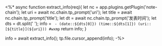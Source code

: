 
<%*
async function extract_info(req){
	let nc = app.plugins.getPlugin('note-chain');
	let uri = await nc.chain.tp_prompt('uri');
	let title = await nc.chain.tp_prompt('title');
	let dt = await nc.chain.tp_prompt('发表时间');
	let dts = dt.split(' ');
	info = ` - (date::${dts[0]}) (time::${dts[1]}) (uri::[${title}](${uri})) #wxmp` 
	return info;
}

info = await extract_info();
tp.file.cursor_append(info);
-%>
